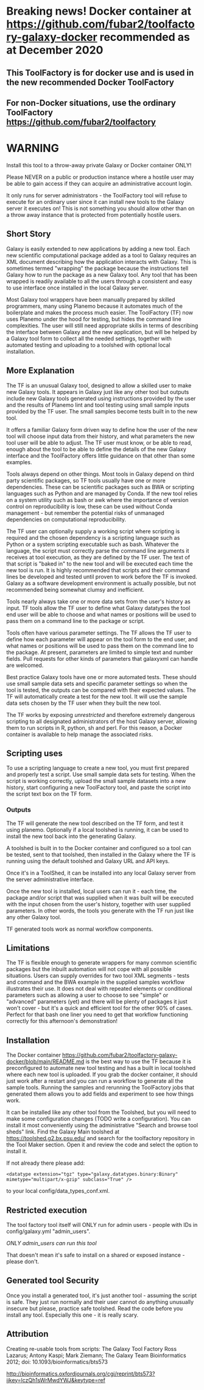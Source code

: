 ﻿# Breaking news! Docker container at https://github.com/fubar2/toolfactory-galaxy-docker recommended as at December 2020

## This ToolFactory is for docker use and is used in the new recommended Docker ToolFactory 

## For non-Docker situations, use the ordinary ToolFactory  https://github.com/fubar2/toolfactory


# WARNING

Install this tool to a throw-away private Galaxy or Docker container ONLY!

Please NEVER on a public or production instance where a hostile user may
be able to gain access if they can acquire an administrative account login.

It only runs for server administrators - the ToolFactory tool will refuse to execute for an ordinary user since
it can install new tools to the Galaxy server it executes on! This is not something you should allow other than
on a throw away instance that is protected from potentially hostile users.

## Short Story

Galaxy is easily extended to new applications by adding a new tool. Each new scientific computational package added as
a tool to Galaxy requires an XML document describing how the application interacts with Galaxy.
This is sometimes termed "wrapping" the package because the instructions tell Galaxy how to run the package
as a new Galaxy tool. Any tool that has been wrapped is readily available to all the users through a consistent
and easy to use interface once installed in the local Galaxy server.

Most Galaxy tool wrappers have been manually prepared by skilled programmers, many using Planemo because it
automates much of the boilerplate and makes the process much easier.
The ToolFactory (TF) now uses Planemo under the hood for testing, but hides the command
line complexities. The user will still need appropriate skills in terms of describing the interface between
Galaxy and the new application, but will be helped by a Galaxy tool form to collect all the needed
settings, together with automated testing and uploading to a toolshed with optional local installation.

## More Explanation

The TF is an unusual Galaxy tool, designed to allow a skilled user to make new Galaxy tools.
It appears in Galaxy just like any other tool but outputs include new Galaxy tools generated
using instructions provided by the user and the results of Planemo lint and tool testing using
small sample inputs provided by the TF user. The small samples become tests built in to the new tool.

It offers a familiar Galaxy form driven way to define how the user of the new tool will
choose input data from their history, and what parameters the new tool user will be able to adjust.
The TF user must know, or be able to read, enough about the tool to be able to define the details of
the new Galaxy interface and the ToolFactory offers little guidance on that other than some examples.

Tools always depend on other things. Most tools in Galaxy depend on third party
scientific packages, so TF tools usually have one or more dependencies. These can be
scientific packages such as BWA or scripting languages such as Python and are
managed by Conda. If the new tool relies on a system utility such as bash or awk
where the importance of version control on reproducibility is low, these can be used without
Conda management - but remember the potential risks of unmanaged dependencies on computational
reproducibility.

The TF user can optionally supply a working script where scripting is
required and the chosen dependency is a scripting language such as Python or a system
scripting executable such as bash. Whatever the language, the script must correctly parse the command line
arguments it receives at tool execution, as they are defined by the TF user. The
text of that script is "baked in" to the new tool and will be executed each time
the new tool is run. It is highly recommended that scripts and their command lines be developed
and tested until proven to work before the TF is invoked. Galaxy as a software development
environment is actually possible, but not recommended being somewhat clumsy and inefficient.

Tools nearly always take one or more data sets from the user's history as input. TF tools
allow the TF user to define what Galaxy datatypes the tool end user will be able to choose and what
names or positions will be used to pass them on a command line to the package or script.

Tools often have various parameter settings. The TF allows the TF user to define how each
parameter will appear on the tool form to the end user, and what names or positions will be
used to pass them on the command line to the package. At present, parameters are limited to
simple text and number fields. Pull requests for other kinds of parameters that galaxyxml
can handle are welcomed.

Best practice Galaxy tools have one or more automated tests. These should use small sample data sets and
specific parameter settings so when the tool is tested, the outputs can be compared with their expected
values. The TF will automatically create a test for the new tool. It will use the sample data sets
chosen by the TF user when they built the new tool.

The TF works by exposing *unrestricted* and therefore extremely dangerous scripting
to all designated administrators of the host Galaxy server, allowing them to
run scripts in R, python, sh and perl. For this reason, a Docker container is
available to help manage the associated risks.

## Scripting uses

To use a scripting language to create a new tool, you must first prepared and properly test a script. Use small sample
data sets for testing. When the script is working correctly, upload the small sample datasets
into a new history, start configuring a new ToolFactory tool, and paste the script into the script text box on the TF form.

### Outputs

The TF will generate the new tool described on the TF form, and test it
using planemo. Optionally if a local toolshed is running, it can be used to
install the new tool back into the generating Galaxy.

A toolshed is built in to the Docker container and configured
so a tool can be tested, sent to that toolshed, then installed in the Galaxy
where the TF is running using the default toolshed and Galaxy URL and API keys.

Once it's in a ToolShed, it can be installed into any local Galaxy server
from the server administrative interface.

Once the new tool is installed, local users can run it - each time, the
package and/or script that was supplied when it was built will be executed with the input chosen
from the user's history, together with user supplied parameters. In other words, the tools you generate with the
TF run just like any other Galaxy tool.

TF generated tools work as normal workflow components.


## Limitations

The TF is flexible enough to generate wrappers for many common scientific packages
but the inbuilt automation will not cope with all possible situations. Users can
supply overrides for two tool XML segments - tests and command and the BWA
example in the supplied samples workflow illustrates their use. It does not deal with
repeated elements or conditional parameters such as allowing a user to choose to see "simple"
or "advanced" parameters (yet) and there will be plenty of packages it just
won't cover - but it's a quick and efficient tool for the other 90% of cases. Perfect for
that bash one liner you need to get that workflow functioning correctly for this
afternoon's demonstration!

## Installation

The Docker container https://github.com/fubar2/toolfactory-galaxy-docker/blob/main/README.md
is the best way to use the TF because it is preconfigured
to automate new tool testing and has a built in local toolshed where each new tool
is uploaded. If you grab the docker container, it should just work after a restart and you
can run a workflow to generate all the sample tools. Running the samples and rerunning the ToolFactory
jobs that generated them allows you to add fields and experiment to see how things work.

It can be installed like any other tool from the Toolshed, but you will need to make some
configuration changes (TODO write a configuration). You can install it most conveniently using the
administrative "Search and browse tool sheds" link. Find the Galaxy Main
toolshed at https://toolshed.g2.bx.psu.edu/ and search for the toolfactory
repository in the Tool Maker section. Open it and review the code and select the option to install it.

If not already there please add:

```
<datatype extension="tgz" type="galaxy.datatypes.binary:Binary" mimetype="multipart/x-gzip" subclass="True" />
```

to your local config/data_types_conf.xml.


## Restricted execution

The tool factory tool itself will ONLY run for admin users -
people with IDs in config/galaxy.yml "admin_users".

*ONLY admin_users can run this tool*

That doesn't mean it's safe to install on a shared or exposed instance - please don't.

## Generated tool Security

Once you install a generated tool, it's just
another tool - assuming the script is safe. They just run normally and their
user cannot do anything unusually insecure but please, practice safe toolshed.
Read the code before you install any tool. Especially this one - it is really scary.

## Attribution

Creating re-usable tools from scripts: The Galaxy Tool Factory
Ross Lazarus; Antony Kaspi; Mark Ziemann; The Galaxy Team
Bioinformatics 2012; doi: 10.1093/bioinformatics/bts573

http://bioinformatics.oxfordjournals.org/cgi/reprint/bts573?ijkey=lczQh1sWrMwdYWJ&keytype=ref


